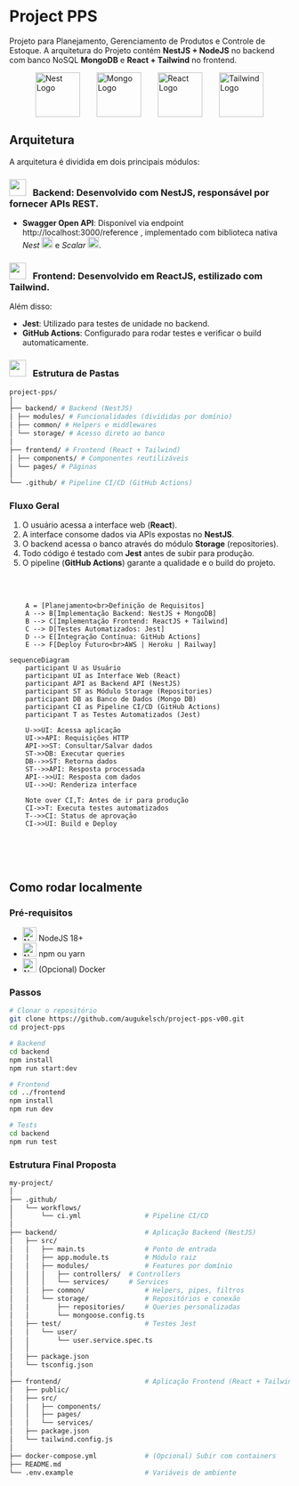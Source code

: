 # Project PPS 

Projeto para Planejamento, Gerenciamento de Produtos e Controle de Estoque.
A arquitetura do Projeto contém  **NestJS + NodeJS** no backend com banco NoSQL **MongoDB** e **React + Tailwind** no frontend.
<p style="display:flex;gap:30px;justify-content:center">
<img src="https://www.svgrepo.com/show/373872/nestjs.svg" width="80" alt="Nest Logo"/>
<img src="https://www.svgrepo.com/show/331488/mongodb.svg" width="80" alt="Mongo Logo"/>
<img src="https://www.svgrepo.com/show/354259/react.svg" width="80" alt="React Logo"/>
<img src="https://www.svgrepo.com/show/374118/tailwind.svg" width="80" alt="Tailwind Logo"/>
</p>

## **Arquitetura**
A arquitetura é dividida em dois principais módulos:

### <img style="margin-right:8px" src="https://www.svgrepo.com/show/138937/server.svg" width="30px"> **Backend**: Desenvolvido com NestJS, responsável por fornecer APIs REST.
- **Swagger Open API**: Disponível via endpoint http://localhost:3000/reference , implementado com biblioteca nativa  *Nest* <img src="https://www.svgrepo.com/show/373872/nestjs.svg" width="20" alt="Nest Logo"/> e *Scalar* <img src="https://scalar.com/logo-light.svg" width="20" alt="Tailwind Logo"/>.

### <img style="margin-right:8px" src="https://www.svgrepo.com/show/426200/screen-computer.svg" width="30px"> **Frontend**: Desenvolvido em ReactJS, estilizado com Tailwind.

Além disso:
- **Jest**: Utilizado para testes de unidade no backend.
- **GitHub Actions**: Configurado para rodar testes e verificar o build automaticamente.

### <img style="margin-right:8px" src="https://www.svgrepo.com/show/474852/folder.svg" width="30px"> **Estrutura de Pastas**

```bash
project-pps/
│
├── backend/ # Backend (NestJS)
│ ├── modules/ # Funcionalidades (divididas por domínio)
│ ├── common/ # Helpers e middlewares
│ └── storage/ # Acesso direto ao banco
│
├── frontend/ # Frontend (React + Tailwind)
│ ├── components/ # Componentes reutilizáveis
│ └── pages/ # Páginas
│
└── .github/ # Pipeline CI/CD (GitHub Actions)
```

### **Fluxo Geral**
1. O usuário acessa a interface web (**React**).
2. A interface consome dados via APIs expostas no **NestJS**.
3. O backend acessa o banco através do módulo **Storage** (repositories).
4. Todo código é testado com **Jest** antes de subir para produção.
5. O pipeline (**GitHub Actions**) garante a qualidade e o build do projeto.
<br/>
<br/>

```flowchart LR
    A = [Planejamento<br>Definição de Requisitos]
    A --> B[Implementação Backend: NestJS + MongoDB]
    B --> C[Implementação Frontend: ReactJS + Tailwind]
    C --> D[Testes Automatizados: Jest]
    D --> E[Integração Contínua: GitHub Actions]
    E --> F[Deploy Futuro<br>AWS | Heroku | Railway]
```

```mermaid
sequenceDiagram
    participant U as Usuário
    participant UI as Interface Web (React)
    participant API as Backend API (NestJS)
    participant ST as Módulo Storage (Repositories)
    participant DB as Banco de Dados (Mongo DB)
    participant CI as Pipeline CI/CD (GitHub Actions)
    participant T as Testes Automatizados (Jest)

    U->>UI: Acessa aplicação
    UI->>API: Requisições HTTP
    API->>ST: Consultar/Salvar dados
    ST->>DB: Executar queries
    DB-->>ST: Retorna dados
    ST-->>API: Resposta processada
    API-->>UI: Resposta com dados
    UI-->>U: Renderiza interface

    Note over CI,T: Antes de ir para produção
    CI->>T: Executa testes automatizados
    T-->>CI: Status de aprovação
    CI->>UI: Build e Deploy
```
<br/>
<br/>
<br/>

## **Como rodar localmente**

### **Pré-requisitos**
- <img src="https://www.svgrepo.com/show/303266/nodejs-icon-logo.svg" width="25" alt="Nest Logo"> NodeJS 18+ 
- <img src="https://www.svgrepo.com/show/355146/npm.svg" width="25" alt="Nest Logo"> npm ou yarn 
- <img src="https://www.svgrepo.com/show/452192/docker.svg" width="25" alt="Nest Logo"> (Opcional) Docker 

### **Passos**
```bash
# Clonar o repositório
git clone https://github.com/augukelsch/project-pps-v00.git
cd project-pps

# Backend
cd backend
npm install
npm run start:dev

# Frontend
cd ../frontend
npm install
npm run dev

# Tests
cd backend
npm run test

```

### **Estrutura Final Proposta**

```bash
my-project/
│
├── .github/
│   └── workflows/
│       └── ci.yml                # Pipeline CI/CD
│
├── backend/                      # Aplicação Backend (NestJS)
│   ├── src/
│   │   ├── main.ts               # Ponto de entrada
│   │   ├── app.module.ts         # Módulo raiz
│   │   ├── modules/              # Features por domínio
│   │   │   ├── controllers/  # Controllers
│   │   │   └── services/     # Services
│   │   ├── common/               # Helpers, pipes, filtros
│   │   └── storage/              # Repositórios e conexão
│   │       ├── repositories/     # Queries personalizadas
│   │       └── mongoose.config.ts
│   ├── test/                     # Testes Jest
│   │   └── user/
│   │       └── user.service.spec.ts
│   │
│   ├── package.json
│   └── tsconfig.json
│
├── frontend/                     # Aplicação Frontend (React + Tailwind)
│   ├── public/
│   ├── src/
│   │   ├── components/           
│   │   ├── pages/                         
│   │   └── services/                        
│   ├── package.json
│   └── tailwind.config.js
│
├── docker-compose.yml            # (Opcional) Subir com containers
├── README.md
└── .env.example                  # Variáveis de ambiente

